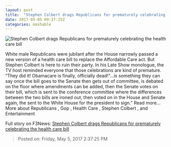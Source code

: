 ```yaml
---
layout: post
title:  "Stephen Colbert drags Republicans for prematurely celebrating the health care bill"
date: 2017-05-05 09:37:25Z
categories: mashable
---
```


![Stephen Colbert drags Republicans for prematurely celebrating the health care bill](http://i.amz.mshcdn.com/avj_Lx-ntSPsDZPXVjjOyNXFoPo=/1200x630/2017%2F05%2F05%2F4d%2F5646fbbd05534b9da0b4dbd73d88a9ae.dc914.jpg)

White male Republicans were jubilant after the House narrowly passed a new version of a health care bill to replace the Affordable Care act. But Stephen Colbert is here to ruin their party. In his Late Show monologue, the TV host reminded everyone that those celebrations are kind of premature. “They did it! Obamacare is finally, officially dead!"…is something they can say once the bill goes to the Senate then gets out of committee, is debated on the floor where amendments can be added, then the Senate votes on their bill, which is sent to the conference committee where the differences between the two bills are ironed out, then voted on in the House and Senate again, the sent to the White House for the president to sign.” Read more... More about Republicans , Gop , Health Care , Stephen Colbert , and Entertainment


Full story on F3News: [Stephen Colbert drags Republicans for prematurely celebrating the health care bill](http://www.f3nws.com/n/y3vaFC)

> Posted on: Friday, May 5, 2017 2:37:25 PM
